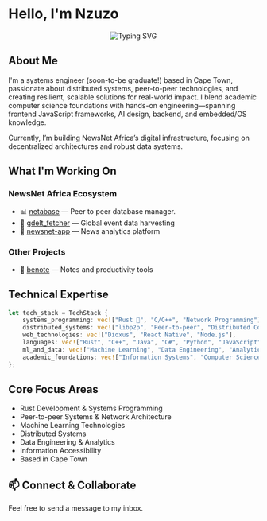 # Hello, I'm Nzuzo

<div align="center">
  <img src="https://readme-typing-svg.herokuapp.com?font=Fira+Code&pause=1000&color=2E97F7&center=true&vCenter=true&width=435&lines=Rust+%26+P2P+Systems+Engineer;Building+African+News+Infrastructure;Distributed+Systems+Enthusiast" alt="Typing SVG" />
</div>

## About Me

I'm a systems engineer (soon-to-be graduate!) based in Cape Town, passionate about distributed systems, peer-to-peer technologies, and creating resilient, scalable solutions for real-world impact. I blend academic computer science foundations with hands-on engineering—spanning frontend JavaScript frameworks, AI design, backend, and embedded/OS knowledge.

Currently, I’m building NewsNet Africa’s digital infrastructure, focusing on decentralized architectures and robust data systems.

## What I'm Working On

### NewsNet Africa Ecosystem
- 📊 [netabase](https://github.com/newsnet-africa/netabase) — Peer to peer database manager.
- 🔄 [gdelt_fetcher](https://github.com/newsnet-africa/gdelt_fetcher) — Global event data harvesting
- 📱 [newsnet-app](https://github.com/newsnet-africa/newsnet-app) — News analytics platform

### Other Projects
- 📝 [benote](https://github.com/mggnzu001/benote) — Notes and productivity tools

## Technical Expertise

```rust
let tech_stack = TechStack {
    systems_programming: vec!["Rust 🦀", "C/C++", "Network Programming"],
    distributed_systems: vec!["libp2p", "Peer-to-peer", "Distributed Computing"],
    web_technologies: vec!["Dioxus", "React Native", "Node.js"],
    languages: vec!["Rust", "C++", "Java", "C#", "Python", "JavaScript"],
    ml_and_data: vec!["Machine Learning", "Data Engineering", "Analytics", "Data Visualisation"],
    academic_foundations: vec!["Information Systems", "Computer Science", "Algorithms"],
};
```

## Core Focus Areas

- Rust Development & Systems Programming
- Peer-to-peer Systems & Network Architecture
- Machine Learning Technologies
- Distributed Systems
- Data Engineering & Analytics
- Information Accessibility
- Based in Cape Town

## 📫 Connect & Collaborate
Feel free to send a message to my inbox.
